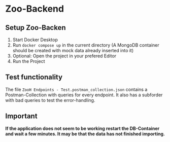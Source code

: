 # Zoo-Backend
## Setup Zoo-Backen
1. Start Docker Desktop
2. Run `docker compose up` in the current directory (A MongoDB container should be created with mock data already inserted into it)
3. Optional: Open the project in your prefered Editor
4. Run the Project

## Test functionality
The file `ZooH Endpoints - Test.postman_collection.json` contains a Postman-Collection with queries for every endpoint. It also has a subforder with bad queries to test the error-handling.

## Important
**If the application does not seem to be working restart the DB-Container and wait a few minutes. It may be that the data has not finished importing.**